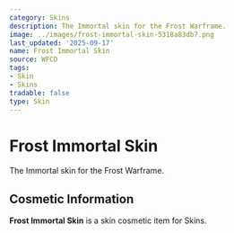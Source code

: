 ```yaml
---
category: Skins
description: The Immortal skin for the Frost Warframe.
image: ../images/frost-immortal-skin-5318a83db7.png
last_updated: '2025-09-17'
name: Frost Immortal Skin
source: WFCD
tags:
- Skin
- Skins
tradable: false
type: Skin
---
```


# Frost Immortal Skin

The Immortal skin for the Frost Warframe.

## Cosmetic Information

**Frost Immortal Skin** is a skin cosmetic item for Skins.

